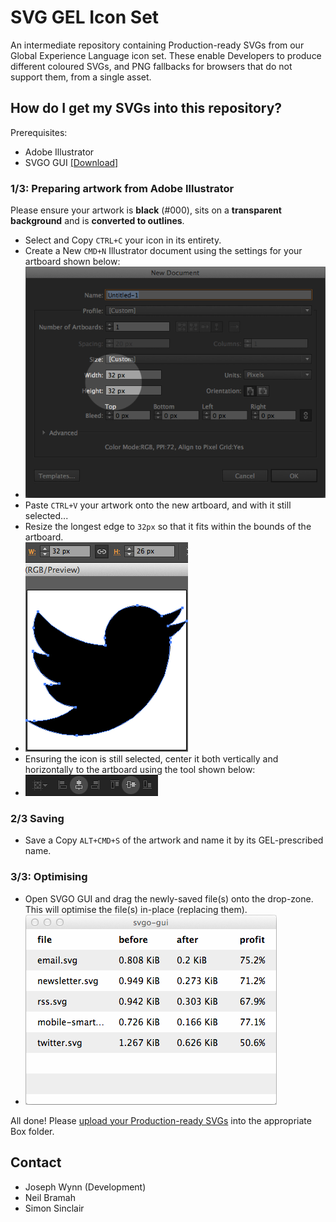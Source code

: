 # SVG GEL Icon Set
An intermediate repository containing Production-ready SVGs from our Global Experience Language icon set. These enable Developers to produce different coloured SVGs, and PNG fallbacks for browsers that do not support them, from a single asset.

## How do I get my SVGs into this repository?
Prerequisites:
- Adobe Illustrator
- SVGO GUI [[Download]](https://raw.githubusercontent.com/simonsinclair/svg-gel-icon-set/master/support/svgo-gui.zip)

### 1/3: Preparing artwork from Adobe Illustrator
Please ensure your artwork is **black** (#000), sits on a **transparent background** and is **converted to outlines**.
- Select and Copy `CTRL+C` your icon in its entirety.
- Create a New `CMD+N` Illustrator document using the settings for your artboard shown below:
- ![](support/illus-new-doc.png)
- Paste `CTRL+V` your artwork onto the new artboard, and with it still selected...
- Resize the longest edge to `32px` so that it fits within the bounds of the artboard.
- ![](support/illus-longest-edge-32.png)
- Ensuring the icon is still selected, center it both vertically and horizontally to the artboard using the tool shown below:
- ![](support/illus-center-x-y.png)

### 2/3 Saving
- Save a Copy `ALT+CMD+S` of the artwork and name it by its GEL-prescribed name.

### 3/3: Optimising
- Open SVGO GUI and drag the newly-saved file(s) onto the drop-zone. This will optimise the file(s) in-place (replacing them).
- ![](support/svgo-gui.png)

All done! Please [upload your Production-ready SVGs](https://myshare.app.box.com/files/0/f/3158519203/SVG_GEL_Icon_Set) into the appropriate Box folder.

## Contact
- Joseph Wynn (Development)
- Neil Bramah
- Simon Sinclair
